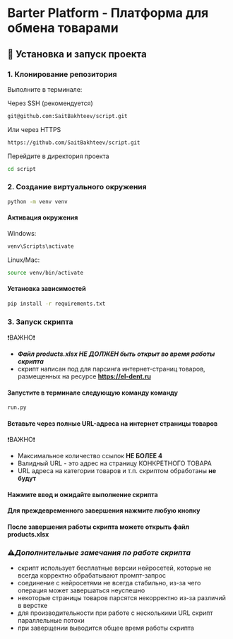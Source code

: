 # Barter Platform - Платформа для обмена товарами

## 🚀 Установка и запуск проекта

### 1. Клонирование репозитория
Выполните в терминале:

Через SSH (рекомендуется)
```bash
git@github.com:SaitBakhteev/script.git
```
Или через HTTPS
```bash
https://github.com/SaitBakhteev/script.git
```
Перейдите в директория проекта
```bash
cd script
```

### 2. Создание виртуального окружения

```bash
python -m venv venv
```

#### Активация окружения
Windows:
```bash
venv\Scripts\activate
```
Linux/Mac:
```bash
source venv/bin/activate
```
#### Установка зависимостей
```bash
pip install -r requirements.txt
```

### 3. Запуск скрипта
❗️ВАЖНО❗️<br>
- <b><i>Файл products.xlsx НЕ ДОЛЖЕН быть открыт во время работы скрипта </i></b><br>
- скрипт написан под для парсинга интернет-страниц товаров, размещенных на ресурсе <b>https://el-dent.ru</b>

#### Запустите в терминале следующую команду команду 

```bash
run.py
```
#### Вставьте через полные URL-адреса на интернет страницы товаров
❗️ВАЖНО❗️<br>
- Максимальное количество ссылок <b>НЕ БОЛЕЕ 4</b><br>
- Валидный URL - это адрес на страницу КОНКРЕТНОГО ТОВАРА
- URL адреса на категории товаров и т.п. скриптом обработаны <b>не будут</b>

#### Нажмите ввод и ожидайте выполнение скрипта
#### Для преждевременного завершения нажмите любую кнопку
#### После завершения работы скрипта можете открыть файл products.xlsx

### ⚠️<i>Дополнительные замечания по работе скрипта</i>
- скрипт использует бесплатные версии нейросетей, которые не всегда корректно обрабатывают промпт-запрос
- соединение с нейросетями не всегда стабильно, из-за чего операция может завершаться неуспешно
- некоторые страницы товаров парсятся некорректно из-за различий в верстке
- для производительности при работе с несколькими URL скрипт параллельные потоки
- при заверщении выводится общее время работы скрипта
